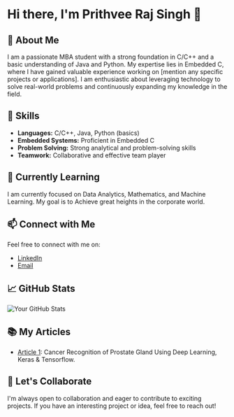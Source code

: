 # Hi there, I'm Prithvee Raj Singh 👋

## 🚀 About Me

I am a passionate MBA student with a strong foundation in C/C++ and a basic understanding of Java and Python. My expertise lies in Embedded C, where I have gained valuable experience working on [mention any specific projects or applications]. I am enthusiastic about leveraging technology to solve real-world problems and continuously expanding my knowledge in the field.

## 🔧 Skills

- **Languages:** C/C++, Java, Python (basics)
- **Embedded Systems:** Proficient in Embedded C
- **Problem Solving:** Strong analytical and problem-solving skills
- **Teamwork:** Collaborative and effective team player

## 🌱 Currently Learning

I am currently focused on Data Analytics, Mathematics, and Machine Learning. My goal is to Achieve great heights in the corporate world.

## 📫 Connect with Me

Feel free to connect with me on:

- [LinkedIn](www.linkedin.com/in/prithvee-raj)
- [Email](mailto:prithvee11901@gmail.com)


## 📈 GitHub Stats

![Your GitHub Stats](https://github-readme-stats.vercel.app/api?username=pri-cd&show_icons=true&theme=radical)

## 📚 My Articles

- [Article 1](link-to-article1): Cancer Recognition of Prostate Gland Using Deep Learning, Keras & Tensorflow.

## 🤝 Let's Collaborate

I'm always open to collaboration and eager to contribute to exciting projects. If you have an interesting project or idea, feel free to reach out!

